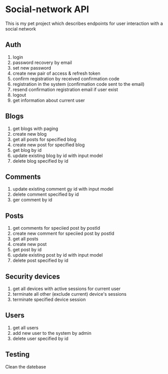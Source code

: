 # Social-network API
This is my pet project which describes endpoints for user interaction with a social network

## Auth
1. login
2. password recovery by email
3. set new password
4. create new pair of access & refresh token
5. confirm registration by received confirmation code
6. registration in the system (confirmation code sent to the email)
7. resend confirmation registration email if user exist
8. logout
9. get information about current user

## Blogs
1. get blogs with paging
2. create new blog
3. get all posts for specified blog
4. create new post for specified blog
5. get blog by id
6. update existing blog by id with input model
7. delete blog specified by id

## Comments
1. update existing comment gy id with input model
2. delete comment specified by id
3. ger comment by id

## Posts
1. get comments for speciied post by postId
2. create new comment for speciied post by postId
3. get all posts
4. create new post
5. get post by id
6. update existing post by id with input model
7. delete post specified by id

## Security devices
1. get all devices with active sessions for current user
2. terminate all other (exclude current) device's sessions
3. terminate specified device session

## Users
1. get all users
2. add new user to the system by admin
3. delete user specified by id

## Testing
Clean the datebase
